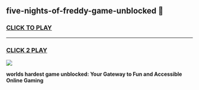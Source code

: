 
## five-nights-of-freddy-game-unblocked 👋
<h3>
<a href="https://premium.freeplayer.one?title=five-nights-of-freddy-game-unblocked&ref=14F">CLICK TO PLAY</a></h3>
<hr>

<h3>
<a href="https://premium.freeplayer.one?title=five-nights-of-freddy-game-unblocked&ref=14F">CLICK 2 PLAY</a>
  
</h3>

<a href="https://premium.freeplayer.one?title=five-nights-of-freddy-game-unblocked&ref=12F/"><img src="https://clearcache.store/games.png"></a>


**worlds hardest game unblocked: Your Gateway to Fun and Accessible Online Gaming**

